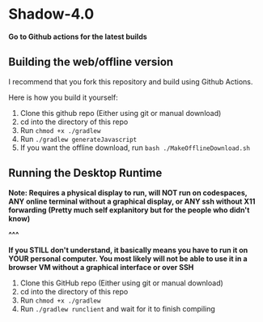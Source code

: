 # Shadow-4.0

**Go to Github actions for the latest builds**

## Building the web/offline version

I recommend that you fork this repository and build using Github Actions.

Here is how you build it yourself:

1. Clone this github repo (Either using git or manual download)
2. cd into the directory of this repo
3. Run `chmod +x ./gradlew`
4. Run `./gradlew generateJavascript`
5. If you want the offline download, run `bash ./MakeOfflineDownload.sh`

## Running the Desktop Runtime

**Note: Requires a physical display to run, will NOT run on codespaces, ANY online terminal without a graphical display, or ANY ssh without X11 forwarding (Pretty much self explanitory but for the people who didn't know)**

**^^^**

**If you STILL don't understand, it basically means you have to run it on YOUR personal computer. You most likely will not be able to use it in a browser VM without a graphical interface or over SSH**

1. Clone this GitHub repo (Either using git or manual download)
2. cd into the directory of this repo
3. Run `chmod +x ./gradlew`
4. Run `./gradlew runclient` and wait for it to finish compiling
